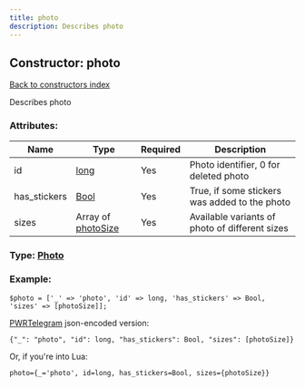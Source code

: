 ```yaml
---
title: photo
description: Describes photo
---
```

## Constructor: photo  
[Back to constructors index](index.md)



Describes photo

### Attributes:

| Name     |    Type       | Required | Description |
|----------|---------------|----------|-------------|
|id|[long](../types/long.md) | Yes|Photo identifier, 0 for deleted photo|
|has\_stickers|[Bool](../types/Bool.md) | Yes|True, if some stickers was added to the photo|
|sizes|Array of [photoSize](../constructors/photoSize.md) | Yes|Available variants of photo of different sizes|



### Type: [Photo](../types/Photo.md)


### Example:

```
$photo = ['_' => 'photo', 'id' => long, 'has_stickers' => Bool, 'sizes' => [photoSize]];
```  

[PWRTelegram](https://pwrtelegram.xyz) json-encoded version:

```
{"_": "photo", "id": long, "has_stickers": Bool, "sizes": [photoSize]}
```


Or, if you're into Lua:  


```
photo={_='photo', id=long, has_stickers=Bool, sizes={photoSize}}

```


